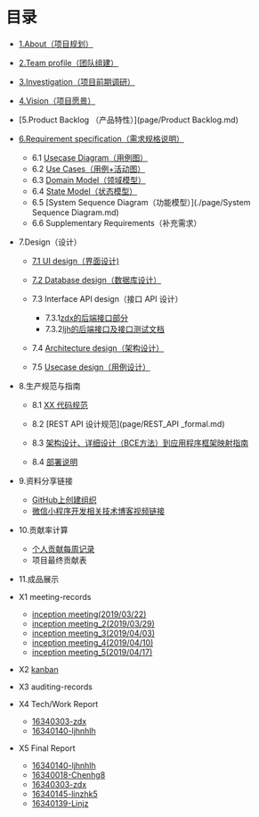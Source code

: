 # 目录
- [1.About（项目规划）](page/about.md)
- [2.Team profile（团队组建）](page/team_profile.md)
- [3.Investigation（项目前期调研）](page/Investigation.md)
- [4.Vision（项目愿景）](page/vision.md)
- [5.Product Backlog （产品特性）](page/Product Backlog.md)
- [6.Requirement specification（需求规格说明）](page/product_requirement.md)
  - 6.1 [Usecase Diagram（用例图）](./page/Usecase_Diagram.md)
  - 6.2 [Use Cases（用例+活动图）](./page/Use_cases_details.md)
  - 6.3 [Domain Model（领域模型）](./page/DomainModel.md)
  - 6.4 [State Model（状态模型）](./page/State_Model.md)
  - 6.5 [System Sequence Diagram（功能模型）](./page/System Sequence Diagram.md)
  - 6.6 Supplementary Requirements（补充需求）
- 7.Design（设计）
  - [7.1 UI design（界面设计)](page/7.1UI-design.md)
  - [7.2 Database design（数据库设计）](./page/ljh_page/数据库.md)

  - 7.3 Interface API design（接口 API 设计）
    - 7.3.1[zdx的后端接口部分](https://moneydog.club:3336/swagger-ui.html)
    - 7.3.2[ljh的后端接口及接口测试文档](./page/ljh_page/API.md)
  - 7.4 [Architecture design（架构设计）](./page/Architecture_design.md)
  - 7.5 [Usecase design（用例设计）](./page/ljh_page/用例设计.md)
- 8.生产规范与指南
  - 8.1 [XX 代码规范](page/code_formal.md)
  
  - 8.2 [REST API 设计规范](page/REST_API _formal.md)

  - 8.3 [架构设计、详细设计（BCE方法）到应用程序框架映射指南](page/8.3part.md)

  - 8.4 [部署说明](page/deploy_file.md)
- 9.资料分享链接
  - [GitHub上创建组织](https://www.cnblogs.com/haore147/p/4219673.html)
  - [微信小程序开发相关技术博客视频链接](page/technique_learning.md)
- 10.贡献率计算
  - [个人贡献每周记录](https://docs.qq.com/sheet/DV1JYc2FLV2Rxc1hK?opendocxfrom=admin&tab=BB08J2)
  - 项目最终贡献表
- 11.成品展示
- X1 meeting-records

  - [inception meeting(2019/03/22)](page/inception_meeting.md)
  - [inception meeting_2(2019/03/29)](page/meeting_record_2.md)
  - [inception meeting_3(2019/04/03)](page/meeting_record_3.md)
  - [inception meeting_4(2019/04/10)](page/meeting_record_4.md)
  - [inception meeting_5(2019/04/17)](page/meeting_record_5.md)
- X2 [kanban](https://github.com/ljhnhlh/ljhnhlh.github.io/projects)
- X3 auditing-records
- X4 Tech/Work Report
  - [16340303-zdx](page/zdx_note.md)
  - [16340140-ljhnhlh](./page/ljh_page/blog.md)
- X5 Final Report
  * [16340140-ljhnhlh](./page/ljh_page/FinalReport.md)
  * [16340018-Chenhg8](page/Chenhg.md)
  * [16340303-zdx](page/zdx_final_report.md)
  * [16340145-linzhk5](page/lzk_page/final_report.md)
  * [16340139-Linjz](./page/ljz_page/FinalReport.md)


